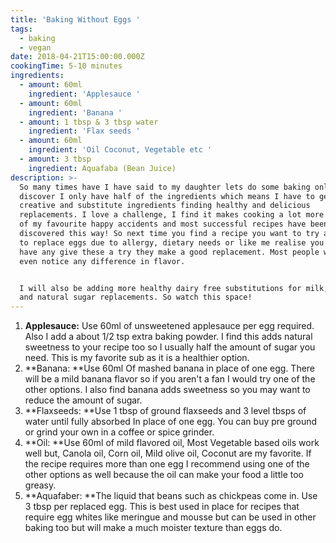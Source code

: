 ```yaml
---
title: 'Baking Without Eggs '
tags:
  - baking
  - vegan
date: 2018-04-21T15:00:00.000Z
cookingTime: 5-10 minutes
ingredients:
  - amount: 60ml
    ingredient: 'Applesauce '
  - amount: 60ml
    ingredient: 'Banana '
  - amount: 1 tbsp & 3 tbsp water
    ingredient: 'Flax seeds '
  - amount: 60ml
    ingredient: 'Oil Coconut, Vegetable etc '
  - amount: 3 tbsp
    ingredient: Aquafaba (Bean Juice)
description: >-
  So many times have I have said to my daughter lets do some baking only to
  discover I only have half of the ingredients which means I have to get
  creative and substitute ingredients finding healthy and delicious
  replacements. I love a challenge, I find it makes cooking a lot more fun. Some
  of my favourite happy accidents and most successful recipes have been
  discovered this way! So next time you find a recipe you want to try and want
  to replace eggs due to allergy, dietary needs or like me realise you don't
  have any give these a try they make a good replacement. Most people wouldn't
  even notice any difference in flavor. 


  I will also be adding more healthy dairy free substitutions for milk, butter
  and natural sugar replacements. So watch this space!
---
```

1. **Applesauce:** Use 60ml of unsweetened applesauce per egg required. Also I add a about 1/2 tsp extra baking powder. I find this adds natural sweetness to your recipe too so I usually half the amount of sugar you need. This is my favorite sub as it is a healthier option. 
2. **Banana: **Use 60ml Of mashed banana in place of one egg. There will be a mild banana flavor so if you aren't a fan I would try one of the other options. I also find banana adds sweetness so you may want to reduce the amount of sugar.
3. **Flaxseeds: **Use 1 tbsp of ground flaxseeds and 3 level tbsps of water until fully absorbed In place of one egg. You can buy pre ground or grind your own in a coffee or spice grinder. 
4. **Oil: **Use 60ml of mild flavored oil, Most Vegetable based oils work well but, Canola oil, Corn oil, Mild olive oil, Coconut are my favorite. If the recipe requires more than one egg I recommend using one of the other options as well because the oil can make your food a little too greasy. 
5. **Aquafaber: **The liquid that beans such as chickpeas come in. Use 3 tbsp per replaced egg. This is best used in place for recipes that require egg whites like meringue and mousse but can be used in other baking too but will make a much moister texture than eggs do.
